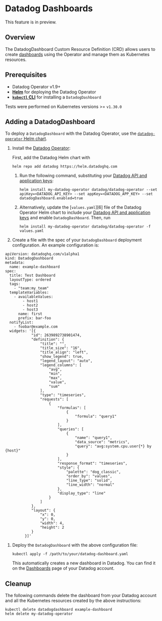 # Datadog Dashboards
This feature is in preview.

## Overview
The DatadogDashboard Custom Resource Definition (CRD) allows users to create [dashboards][1] using the Operator and manage them as Kubernetes resources.

## Prerequisites

- Datadog Operator v1.9+
- **[Helm][2]** for deploying the Datadog Operator
- **[`kubectl` CLI][3]** for installing a `DatadogDashboard`

Tests were performed on Kubernetes versions >= `v1.30.0`

## Adding a DatadogDashboard

To deploy a `DatadogDashboard` with the Datadog Operator, use the [`datadog-operator` Helm chart][3].

1. Install the [Datadog Operator][4]:

   First, add the Datadog Helm chart with

    ```shell
    helm repo add datadog https://helm.datadoghq.com
    ```

    1. Run the following command, substituting your [Datadog API and application keys][5]:

        ```shell
        helm install my-datadog-operator datadog/datadog-operator --set apiKey=<DATADOG_API_KEY> --set appKey=<DATADOG_APP_KEY> --set datadogDashboard.enabled=true
        ```

    1. Alternatively, update the [`values.yaml`][6] file of the Datadog Operator Helm chart to include your [Datadog API and application keys][5] and enable `DatadogDashboard`.
       Then, run

        ```shell
        helm install my-datadog-operator datadog/datadog-operator -f values.yaml
        ```

1. Create a file with the spec of your `DatadogDashboard` deployment configuration. An example configuration is:


```
apiVersion: datadoghq.com/v1alpha1
kind: DatadogDashboard
metadata:
  name: example-dashboard
spec:
  title: Test Dashboard
  layoutType: ordered
  tags:
    - "team:my_team"
  templateVariables:
    - availableValues: 
        - host1
        - host2
        - host3
      name: first
      prefix: bar-foo
  notifyList:
    - foobar@example.com
  widgets: '[{
            "id": 2639892738901474,
            "definition": {
                "title": "",
                "title_size": "16",
                "title_align": "left",
                "show_legend": true,
                "legend_layout": "auto",
                "legend_columns": [
                    "avg",
                    "min",
                    "max",
                    "value",
                    "sum"
                ],
                "type": "timeseries",
                "requests": [
                    {
                        "formulas": [
                            {
                                "formula": "query1"
                            }
                        ],
                        "queries": [
                            {
                                "name": "query1",
                                "data_source": "metrics",
                                "query": "avg:system.cpu.user{*} by {host}"
                            }
                        ],
                        "response_format": "timeseries",
                        "style": {
                            "palette": "dog_classic",
                            "order_by": "values",
                            "line_type": "solid",
                            "line_width": "normal"
                        },
                        "display_type": "line"
                    }
                ]
            },
            "layout": {
                "x": 0,
                "y": 0,
                "width": 4,
                "height": 2
            }
         }]'
```

1. Deploy the `DatadogDashboard` with the above configuration file:

    ```shell
    kubectl apply -f /path/to/your/datadog-dashboard.yaml
    ```

    This automatically creates a new dashboard in Datadog. You can find it on the [Dashboards][5] page of your Datadog account.


## Cleanup

The following commands delete the dashboard from your Datadog account and all the Kubernetes resources created by the above instructions:

```shell
kubectl delete datadogdashboard example-dashboard
helm delete my-datadog-operator
```


[1]: https://docs.datadoghq.com/dashboards/
[2]: https://helm.sh
[3]: https://kubernetes.io/docs/tasks/tools/install-kubectl/
[4]: https://github.com/DataDog/helm-charts/tree/main/charts/datadog-operator
[5]: https://app.datadoghq.com/dashboard/lists
